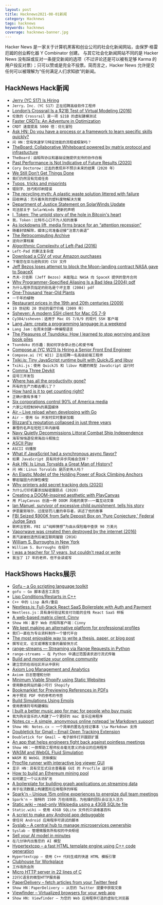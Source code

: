 ```yaml
---
layout: post
title: Hacknews2021-08-01新闻
category: Hacknews
tags: hacknews
keywords: hacknews
coverage: hacknews-banner.jpg
---
```


Hacker News 是一家关于计算机黑客和创业公司的社会化新闻网站，由保罗·格雷厄姆的创业孵化器 Y Combinator 创建。
与其它社会化新闻网站不同的是 Hacker News 没有踩或反对一条提交新闻的选项（不过评论还是可以被有足够 Karma 的用户投反对票）；只可以赞或是完全不投票。简而言之，Hacker News 允许提交任何可以被理解为“任何满足人们求知欲”的新闻。

## HackNews Hack新闻


- [Jerry (YC S17) Is Hiring](https://apply.workable.com/jerry/j/07E1D2B302/)
- `Jerry，Inc.（YC S17）正在招聘高级软件工程师`
- [London’s Crossrail Is a $21B Test of Virtual Modeling (2016)](https://spectrum.ieee.org/londons-crossrail-is-a-21-billion-test-of-virtual-modeling)
- `伦敦的 Crossrail 是一项 $21B 的虚拟建模测试`
- [Faster CRDTs: An Adventure in Optimization](https://josephg.com/blog/crdts-go-brrr/)
- `CRDT 速度提高 5000 倍：优化冒险`
- [Ask HN: Do you have a process or a framework to learn specific skills quickly?](item?id=28017289)
- `问 HN：您有快速学习特定技能的流程或框架吗？`
- [TheBoard: Collaborative Whiteboard powered by matrix protocol and infrastucture](https://github.com/toger5/TheBoard)
- `TheBoard：由矩阵协议和基础设施提供支持的协作白板`
- [Past Performance is Not Indicative of Future Results (2020)](https://locusmag.com/2020/11/cory-doctorow-past-performance-is-not-indicative-of-future-results/)
- `Cory Doctorow：过去的表现并不预示未来的结果（2020 年）`
- [We Still Don’t Get Things Done](https://www.wired.com/story/to-do-apps-failed-productivity-tools/)
- `我们仍然没有完成任务`
- [Typos, tricks and misprints](https://aeon.co/essays/why-is-the-english-spelling-system-so-weird-and-inconsistent)
- `错别字、技巧和印刷错误`
- [The recycling myth: A plastic waste solution littered with failure](https://www.reuters.com/investigates/special-report/environment-plastic-oil-recycling/)
- `回收神话：充斥着失败的塑料废物解决方案`
- [Department of Justice Statement on SolarWinds Update](https://www.justice.gov/opcl/department-justice-statement-solarwinds-update)
- `司法部关于 SolarWinds 更新的声明`
- [I, Token: The untold story of the hole in Bitcoin's heart](https://brettscott.substack.com/p/the-hole-in-bitcoins-heart)
- `我，Token：比特币心口不为人知的故事`
- [As lockdowns lift, media firms brace for an “attention recession”](https://www.economist.com/international/2021/07/01/as-lockdowns-lift-media-firms-brace-for-an-attention-recession)
- `随着封锁解除，媒体公司准备迎接“注意力衰退”`
- [The Retrocomputing Archive](http://www.retroarchive.org/)
- `逆向计算档案`
- [Algorithmic Complexity of Left-Pad (2016)](https://accidentallyquadratic.tumblr.com/post/142387131042/nodejs-left-pad)
- `Left-Pad 的算法复杂度`
- [Download a CSV of your Amazon purchases](https://www.amazon.com/gp/b2b/reports)
- `下载您在亚马逊购买的 CSV 文件`
- [Jeff Bezos loses attempt to block the Moon-landing contract NASA gave to SpaceX](https://arstechnica.com/tech-policy/2021/07/jeff-bezos-loses-attempt-to-block-the-moon-landing-contract-nasa-gave-to-spacex/)
- `杰夫·贝佐斯 (Jeff Bezos) 未能阻止 NASA 向 SpaceX 提供的登月合同`
- [Why Programmer-Specified Aliasing Is a Bad Idea (2004) pdf](http://citeseerx.ist.psu.edu/viewdoc/download?doi=10.1.1.94.140&rep=rep1&type=pdf)
- `为什么程序员指定的别名是个坏主意 (2004) pdf`
- [One-Thousand Year-Old Plants](https://www.nytimes.com/2021/07/31/science/plant-leaves-welwitschia.html)
- `一千年的植物`
- [Restaurant prices in the 19th and 20th centuries (2009)](https://restaurant-ingthroughhistory.com/restaurant-prices/)
- `19 世纪和 20 世纪的餐厅价格（2009 年）`
- [Ssheven: A modern SSH client for Mac OS 7-9](https://github.com/cy384/ssheven)
- `Cy384/ssheven：适用于 Mac OS 7/8/9 的现代 SSH 客户端`
- [Lang Jam: create a programming language in a weekend](https://github.com/langjam/langjam)
- `Lang Jam：在周末创建一种编程语言`
- [The Pleasures of Tsundoku: How I learned to stop worrying and love book piles](https://lithub.com/the-pleasures-of-tsundoku-or-how-i-learned-to-stop-worrying-and-love-book-piles/)
- `Tsundoku 的乐趣：我如何学会停止担心和爱书堆`
- [Compose.ai (YC W21) Is Hiring a Senior Front End Engineer](https://www.ycombinator.com/companies/compose-ai/jobs/syPzbAB-senior-frontend-engineer)
- `Compose.ai (YC W21) 正在招聘一名高级前端工程师`
- [Txiki.js: Tiny JavaScript runtime built with QuickJS and libuv](https://github.com/saghul/txiki.js)
- `Txiki.js：使用 QuickJS 和 libuv 构建的微型 JavaScript 运行时`
- [Comma Three Devkit](https://comma.ai/shop/products/three)
- `逗号三开发包`
- [Where has all the productivity gone?](https://www.johndcook.com/blog/2021/07/31/where-has-productivity-gone/)
- `所有的生产力都去哪儿了？`
- [How hard is it to get counting right?](https://desystemize.substack.com/p/desystemize-1)
- `正确计数有多难？`
- [Six corporations control 90% of America media](https://techstartups.com/2020/09/18/6-corporations-control-90-media-america-illusion-choice-objectivity-2020/)
- `六家公司控制90%的美国媒体`
- [Air – Live reload when developing with Go](https://github.com/cosmtrek/air)
- `Air – 使用 Go 开发时实时重新加载`
- [Blizzard's reputation collapsed in just three years](https://www.pcgamer.com/how-blizzards-reputation-collapsed-in-just-3-years/)
- `暴雪的名声在短短三年内崩塌`
- [Navy Quietly Decommissions Littoral Combat Ship Independence](https://news.usni.org/2021/07/31/navy-quietly-decommissions-littoral-combat-ship-independence-after-11-years)
- `海军悄悄退役濒海战斗舰独立`
- [ASCII Play](https://play.ertdfgcvb.xyz/)
- `ASCII 码播放`
- [What if JavaScript had a synchronous async flavor?](https://guido.io/posts/nasync-javascript/)
- `如果 JavaScript 具有同步异步风格会怎样？`
- [Ask HN: Is Linus Torvalds a Great Man of History?](item?id=28022990)
- `问 HN：Linus Torvalds 是历史伟人吗？`
- [An Elastic Model of the Holding Power of Rock Climbing Anchors](http://web.mit.edu/custer/www/rocking/cams/cams.body.html)
- `攀岩锚固力的弹性模型`
- [Why printers add secret tracking dots (2020)](https://www.bbc.com/future/article/20170607-why-printers-add-secret-tracking-dots)
- `为什么打印机要添加秘密跟踪点 (2020)`
- [Creating a DOOM-inspired aesthetic with PlayCanvas](https://omarshehata.me/html/playcanvas-horror-aesthetic/)
- `用 PlayCanvas 创造一种 DOOM 风格的美学——一篇互动文章`
- [Ian Manuel, survivor of excessive child punishment, tells his story](https://eji.org/news/ian-manuel-survivor-of-excessive-child-punishment-tells-his-story/)
- `伊恩曼努埃尔，过度惩罚儿童的幸存者，讲述了他的故事`
- [FBI Seized $900K from Safe Deposit Box on 'Pure Conjecture,' Federal Judge Says](https://reason.com/2021/07/29/fbi-seized-900000-from-safe-deposit-box-on-pure-conjecture-federal-judge-says/)
- `联邦法官称，FBI 以“纯粹猜想”为由从保险箱中查获 90 万美元`
- [Vaporwave was created then destroyed by the internet (2016)](https://www.esquire.com/entertainment/music/a47793/what-happened-to-vaporwave/)
- `蒸汽波被创造然后被互联网摧毁（2016）`
- [William S. Burroughs in New York](https://cromwell-intl.com/travel/usa/new-york-w-s-burroughs/)
- `William S. Burroughs 在纽约`
- [I was a teacher for 17 years, but couldn't read or write](https://www.bbc.co.uk/news/stories-43700153)
- `我当了 17 年的老师，但不会读或写`


## HackShows Hacks展示

- [ Gofu – a Go scripting language toolkit](https://github.com/codr7/gofu)
- `gofu – Go 脚本语言工具包`
- [ Lisp Conditions/Restarts in C++](https://github.com/leonard-stross/conditions)
- `C++ 中的 Lisp 条件/重启`
- [ Nextless.js: Full-Stack React SaaS Boilerplate with Auth and Payment](https://nextlessjs.com)
- `Nextless.js：具有身份验证和支付功能的全栈 React SaaS 样板`
- [ A web-based matrix client: Cinny](https://github.com/ajbura/cinny/releases/tag/v1.0.0)
- `Show HN：基于 Web 的矩阵客户端：Cinny`
- [ We kept making an alternative platform for professional profiles](https://read.cv/cv/B3N1GcOjWapaIZy8pNkV)
- `我们一直在为专业资料制作一个替代平台`
- [ The most enjoyable way to write a thesis, paper, or blog post](https://www.monsterwriter.app/)
- `撰写论文、论文或博客文章的最愉快方式`
- [ range-streams — Streaming via Range Requests in Python](https://github.com/lmmx/range-streams)
- `range-streams — 在 Python 中通过范围请求进行流式传输`
- [ Build and monetize your online community](https://discoflip.com)
- `建立您的在线社区并从中获利`
- [ Axiom Log Management and Analytics](https://axiom.co)
- `Axiom 日志管理和分析`
- [ Minimum Viable Shopify using Static Websites](https://perspect.com/demo)
- `使用静态网站的最小可行 Shopify`
- [ Bookmarklet for Previewing References in PDFs](https://github.com/belinghy/PDFRefPreview)
- `用于预览 PDF 中的参考的书签`
- [ Build Simulations Using Emojis](https://simoji.pub/index.html#example%20fire)
- `使用表情符号构建模拟`
- [ I built a better music app for mac for people who buy music](https://brushedtype.co/doppler/)
- `我为购买音乐的人构建了一个更好的 mac 音乐应用程序`
- [ Notes.cx – A simple, anonymous online notepad \w Markdown support](https://notes.cx/)
- `Show HN: Notes.cx – 一个简单的匿名在线记事本 \\w Markdown 支持`
- [ Doubletick for Gmail – Email Open Tracking Extension](https://www.getdoubletick.com)
- `Doubletick for Gmail – 电子邮件打开跟踪扩展`
- [ An app that helps engineers fight back against pointless meetings](https://github.com/syncfast/clockwise)
- `Show HN：一款帮助工程师反击毫无意义的会议的应用程序`
- [ WASM and WebGL Fluid Simulation](https://birchlabs.co.uk/liquidfun-wasm/)
- `WASM 和 WebGL 流体模拟`
- [ Procfile runner with interactive log viewer GUI](https://exo.deref.io/)
- `显示 HN：具有交互式日志查看器 GUI 的 Procfile 运行器`
- [ How to build an Ethereum mining pool](https://github.com/Mining-DAO/docs/blob/master/ethereum-mining-pool-howto.md)
- `如何建立一个以太坊矿池`
- [ A boilerplate for building graph applications on streaming data](https://github.com/memgraph/example-streaming-app)
- `用于在流数据上构建图形应用程序的样板`
- [ Spark'n – Unique 15m online experiences to energize dull team meetings](https://sparkn.ai)
- `Spark'n – 独特的 1500 万在线体验，为枯燥的团队会议注入活力`
- [ Static.wiki – read-only Wikipedia using a 43GB SQLite file](http://static.wiki/)
- `Static.wiki – 使用 43GB SQLite 文件的只读维基百科`
- [ A script to make any Android app debuggable](https://github.com/julKali/makeDebuggable)
- `使任何 Android 应用程序可调试的脚本`
- [ Syslab – A central hub to manage microservices ownership](https://usesyslab.com/)
- `Syslab – 管理微服务所有权的中央枢纽`
- [ Sell your AI model in minutes](https://volantai.org)
- `在几分钟内出售您的 AI 模型`
- [ Hypertextcpp – a fast HTML template engine using C++ code generation](https://github.com/kamchatka-volcano/hypertextcpp)
- `Hypertextcpp – 使用 C++ 代码生成的快速 HTML 模板引擎`
- [ Clubhouse for Workplace](https://www.brewbreak.chat/)
- `工作场所会所`
- [ Micro HTTP server in 22 lines of C](https://twitter.com/ilyakurdyukov/status/1421349901720510465)
- `22行C语言的微型HTTP服务器`
- [ PaperDelivery – fetch articles from your Twitter feed](https://paperdelivery.co/)
- `Show HN：PaperDelivery – 从您的 Twitter 提要中获取文章`
- [ Viewfinder – Virtualized browsers for your web app](https://github.com/i5ik/ViewFinder)
- `Show HN: Viewfinder – 为您的 Web 应用程序打造的虚拟化浏览器`

